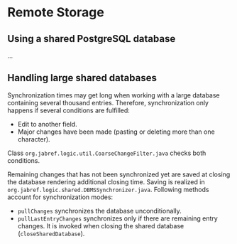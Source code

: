 # Remote Storage

## Using a shared PostgreSQL database

...

## Handling large shared databases

Synchronization times may get long when working with a large database containing several thousand entries. Therefore, synchronization only happens if several conditions are fulfilled:

* Edit to another field.
* Major changes have been made (pasting or deleting more than one character).

Class `org.jabref.logic.util.CoarseChangeFilter.java` checks both conditions.

Remaining changes that has not been synchronized yet are saved at closing the database rendering additional closing time. Saving is realized in `org.jabref.logic.shared.DBMSSynchronizer.java`. Following methods account for synchronization modes:

* `pullChanges` synchronizes the database unconditionally.
* `pullLastEntryChanges` synchronizes only if there are remaining entry changes. It is invoked when closing the shared database (`closeSharedDatabase`).

